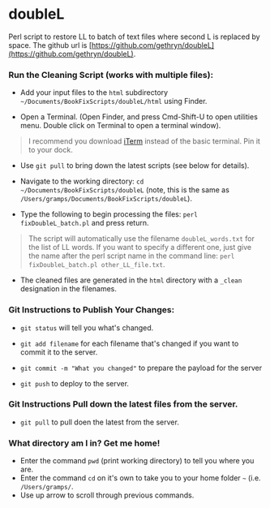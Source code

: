 # doubleL
Perl script to restore LL to batch of text files where second L is replaced by space.  The github url is [https://github.com/gethryn/doubleL](https://github.com/gethryn/doubleL).


### Run the Cleaning Script (works with multiple files):

* Add your input files to the `html` subdirectory `~/Documents/BookFixScripts/doubleL/html` using Finder.

* Open a Terminal. (Open Finder, and press Cmd-Shift-U to open utilities menu.  Double click on Terminal to open a terminal window).
> I recommend you download [iTerm](https://iterm2.com) instead of the basic terminal. Pin it to your dock.

* Use `git pull` to bring down the latest scripts (see below for details). 

* Navigate to the working directory: `cd ~/Documents/BookFixScripts/doubleL` (note, this is the same as `/Users/gramps/Documents/BookFixScripts/doubleL`).

* Type the following to begin processing the files: `perl fixDoubleL_batch.pl` and press return.  

> The script will automatically use the filename `doubleL_words.txt` for the list of LL words.  If you want to specify a different one, just give the name after the perl script name in the command line: `perl fixDoubleL_batch.pl other_LL_file.txt`.

* The cleaned files are generated in the `html` directory with a `_clean` designation in the filenames.


### Git Instructions to Publish Your Changes:
* `git status` will tell you what's changed.

* `git add filename` for each filename that's changed if you want to commit it to the server.

* `git commit -m "What you changed"` to prepare the payload for the server

* `git push` to deploy to the server.


### Git Instructions Pull down the latest files from the server.

* `git pull` to pull doen the latest from the server.


### What directory am I in? Get me home!
* Enter the command `pwd` (print working directory) to tell you where you are.
* Enter the command `cd` on it's own to take you to your home folder `~` (i.e. `/Users/gramps/`.
* Use up arrow to scroll through previous commands.
